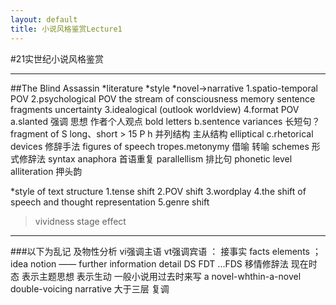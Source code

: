 ```yaml
---
layout: default
title: 小说风格鉴赏Lecture1
---
```


#21实世纪小说风格鉴赏
***
##The Blind Assassin
*literature
*style
*novel->narrative
1.spatio-temporal POV
2.psychological POV
the stream of consciousness
memory
sentence fragments
uncertainty
3.idealogical (outlook worldview)
4.format POV
a.slanted 强调 思想 作者个人观点
bold letters
b.sentence variances 长短句？
fragment of S
long、short > 15
P h 并列结构 主从结构
elliptical
c.rhetorical devices 修辞手法
figures of speech
tropes.metonymy 借喻 转喻
schemes 形式修辞法
syntax
anaphora 首语重复
parallellism 排比句
phonetic level
alliteration 押头韵

*style of text structure
1.tense shift
2.POV shift
3.wordplay
4.the shift of speech and thought representation
5.genre shift
>vividness  stage effect
***
###以下为乱记
及物性分析 vi强调主语 vt强调宾语
： 接事实 facts elements ；idea notion
—— further information detail
DS FDT ...FDS
移情修辞法
现在时态 表示主题思想 表示生动 一般小说用过去时来写
a novel-whthin-a-novel
double-voicing narrative 大于三层 复调

